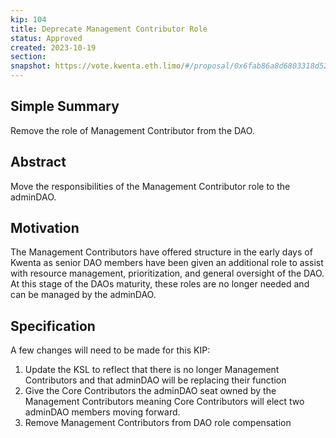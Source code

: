 ```yaml
---
kip: 104
title: Deprecate Management Contributor Role
status: Approved
created: 2023-10-19
section: 
snapshot: https://vote.kwenta.eth.limo/#/proposal/0x6fab86a8d6803318d52056cd4e53cf5e8ea7838d4f25d43ed9299a5cabc810e9
---
```


## Simple Summary
Remove the role of Management Contributor from the DAO. 

## Abstract
Move the responsibilities of the Management Contributor role to the adminDAO. 

## Motivation
The Management Contributors have offered structure in the early days of Kwenta as senior DAO members have been given an additional role to assist with resource management, prioritization, and general oversight of the DAO. At this stage of the DAOs maturity, these roles are no longer needed and can be managed by the adminDAO. 

## Specification
A few changes will need to be made for this KIP: 

1. Update the KSL to reflect that there is no longer Management Contributors and that adminDAO will be replacing their function
1. Give the Core Contributors the adminDAO seat owned by the Management Contributors meaning Core Contributors will elect two adminDAO members moving forward.
1. Remove Management Contributors from DAO role compensation
